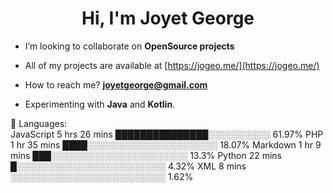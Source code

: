 <h1 align="center">Hi, I'm Joyet George</h1>

-  I’m looking to collaborate on **OpenSource projects**

-  All of my projects are available at [https://jogeo.me/](https://jogeo.me/)

-  How to reach me? **joyetgeorge@gmail.com**

-  Experimenting with **Java** and **Kotlin**.

💬 Languages: <br>
JavaScript               5 hrs 26 mins       ███████████████░░░░░░░░░░   61.97%
PHP                      1 hr 35 mins        ████░░░░░░░░░░░░░░░░░░░░░   18.07%
Markdown                 1 hr 9 mins         ███░░░░░░░░░░░░░░░░░░░░░░   13.3%
Python                   22 mins             █░░░░░░░░░░░░░░░░░░░░░░░░   4.32%
XML                      8 mins              ░░░░░░░░░░░░░░░░░░░░░░░░░   1.62%
